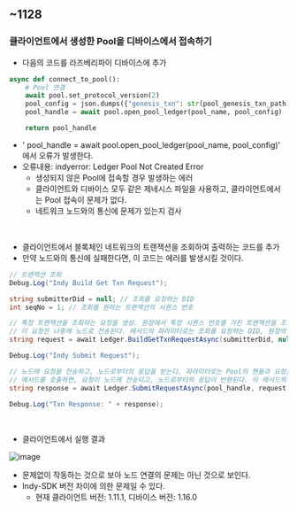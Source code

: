 ## ~1128

### 클라이언트에서 생성한 Pool을 디바이스에서 접속하기
- 다음의 코드를 라즈베리파이 디바이스에 추가
```python
async def connect_to_pool():
    # Pool 연결
    await pool.set_protocol_version(2)
    pool_config = json.dumps({"genesis_txn": str(pool_genesis_txn_path)})
    pool_handle = await pool.open_pool_ledger(pool_name, pool_config)

    return pool_handle
```
- '    pool_handle = await pool.open_pool_ledger(pool_name, pool_config)' 에서 오류가 발생한다.
- 오류내용: indyerror: Ledger Pool Not Created Error
    - 생성되지 않은 Pool에 접속할 경우 발생하는 에러
    - 클라이언트와 디바이스 모두 같은 제네시스 파일을 사용하고, 클라이언트에서는 Pool 접속이 문제가 없다.
    - 네트워크 노드와의 통신에 문제가 있는지 검사

 <br/>
 
- 클라이언트에서 블록체인 네트워크의 트랜잭션을 조회하여 출력하는 코드를 추가
- 만약 노드와의 통신에 실패한다면, 이 코드는 에러를 발생시킬 것이다.
```C#
// 트랜잭션 조회
Debug.Log("Indy Build Get Txn Request");

string submitterDid = null; // 조회를 요청하는 DID
int seqNo = 1; // 조회를 원하는 트랜잭션의 시퀀스 번호

// 특정 트랜잭션을 조회하는 요청을 생성. 원장에서 특정 시퀀스 번호를 가진 트랜잭션을 조회하려는 요청을 생성하며,
// 이 요청은 나중에 노드로 전송된다. 메서드의 파라미터로는 조회를 요청하는 DID, 원장의 종류, 그리고 조회를 원하는 트랜잭션의 시퀀스 번호를 전달한다. 
string request = await Ledger.BuildGetTxnRequestAsync(submitterDid, null, seqNo);

Debug.Log("Indy Submit Request");

// 노드에 요청을 전송하고, 노드로부터의 응답을 받는다. 파라미터로는 Pool의 핸들과 요청을 담은 문자열을 전달한다.
// 메서드를 호출하면, 요청이 노드에 전송되고, 노드로부터의 응답이 반환된다. 이 메서드의 반환 값은 JSON 형식의 문자열로, 이 문자열은 노드로부터의 응답을 담고 있다.
string response = await Ledger.SubmitRequestAsync(pool_handle, request);

Debug.Log("Txn Response: " + response);
```

 <br/>
 
- 클라이언트에서 실행 결과

![image](https://github.com/Hongyoosung/Metaverse_for_IoT/assets/101240036/2ce9e635-4063-49db-974b-1561486bc8f6)

  
- 문제없이 작동하는 것으로 보아 노드 연결의 문제는 아닌 것으로 보인다.
- Indy-SDK 버전 차이에 의한 문제일 수 있다.
    - 현재 클라이언트 버전: 1.11.1, 디바이스 버전: 1.16.0







  

